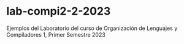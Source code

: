 # lab-compi2-2-2023
Ejemplos del Laboratorio del curso de Organización de Lenguajes y Compiladores 1, Primer Semestre 2023
